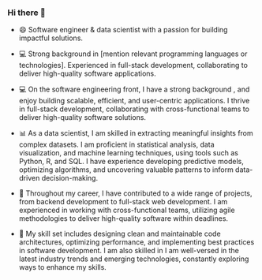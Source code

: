 ### Hi there 👋
- 😄 Software engineer & data scientist with a passion for building impactful solutions.
- 💻 Strong background in [mention relevant programming languages or technologies]. Experienced in full-stack development, collaborating to deliver high-quality software applications.


- 💻 On the software engineering front, I have a strong background , and enjoy building scalable, efficient, and user-centric applications. I thrive in full-stack development, collaborating with cross-functional teams to deliver high-quality software solutions.
- 📊 As a data scientist, I am skilled in extracting meaningful insights from complex datasets. I am proficient in statistical analysis, data visualization, and machine learning techniques, using tools such as Python, R, and SQL. I have experience developing predictive models, optimizing algorithms, and uncovering valuable patterns to inform data-driven decision-making.
- 🌟 Throughout my career, I have contributed to a wide range of projects, from backend development to full-stack web development. I am experienced in working with cross-functional teams, utilizing agile methodologies to deliver high-quality software within deadlines.
- 🔧 My skill set includes designing clean and maintainable code architectures, optimizing performance, and implementing best practices in software development. I am also skilled in I am well-versed in the latest industry trends and emerging technologies, constantly exploring ways to enhance my skills.

<!--
**Adejumok/Adejumok** is a ✨ _special_ ✨ repository because its `README.md` (this file) appears on your GitHub profile.

Here are some ideas to get you started:

- 😄 I'm a passionate software engineer and a quality-driven data scientist with a knack for building scalable and efficient solutions.
- 🔭 I’m currently working on ...
- 🌱 I’m currently learning ...
- 👯 I’m looking to collaborate on ...
- 🤔 I’m looking for help with ...
- 💬 Ask me about ...
- 📫 How to reach me: ...
- ⚡ Fun fact: ...
-->
